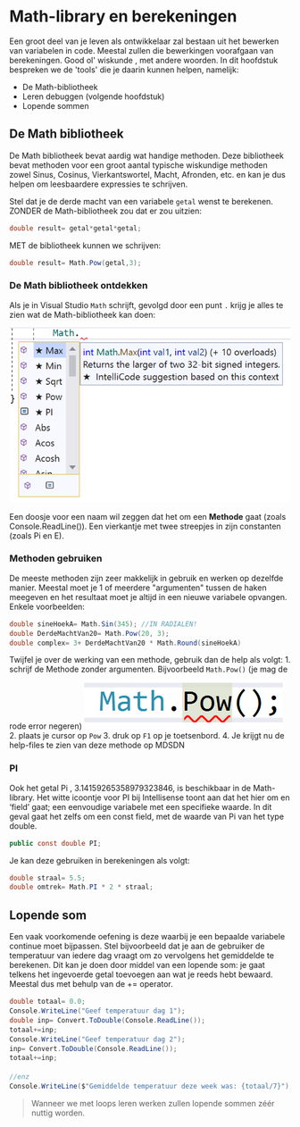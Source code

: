 # Math-library en berekeningen

Een groot deel van je leven als ontwikkelaar zal bestaan uit het bewerken van variabelen in code. Meestal zullen die bewerkingen voorafgaan van berekeningen. Good ol' wiskunde , met andere woorden. In dit hoofdstuk bespreken we de 'tools' die je daarin kunnen helpen, namelijk:

* De Math-bibliotheek 
* Leren debuggen \(volgende hoofdstuk\)
* Lopende sommen

## De Math bibliotheek

De Math bibliotheek bevat aardig wat handige methoden. Deze bibliotheek bevat methoden voor een groot aantal typische wiskundige methoden zowel Sinus, Cosinus, Vierkantswortel, Macht, Afronden, etc. en kan je dus helpen om leesbaardere expressies te schrijven.

Stel dat je de derde macht van een variabele `getal` wenst te berekenen. ZONDER de Math-bibliotheek zou dat er zou uitzien:

```csharp
double result= getal*getal*getal;
```

MET de bibliotheek kunnen we schrijven:

```csharp
double result= Math.Pow(getal,3);
```

### De Math bibliotheek ontdekken

Als je in Visual Studio `Math` schrijft, gevolgd door een punt `.` krijg je alles te zien wat de Math-bibliotheek kan doen:

![](../../.gitbook/assets/methoden3.png)

Een doosje voor een naam wil zeggen dat het om een **Methode** gaat \(zoals Console.ReadLine\(\)\). Een vierkantje met twee streepjes in zijn constanten \(zoals Pi en E\).

### Methoden gebruiken

De meeste methoden zijn zeer makkelijk in gebruik en werken op dezelfde manier. Meestal moet je 1 of meerdere "argumenten" tussen de haken meegeven en het resultaat moet je altijd in een nieuwe variabele opvangen. Enkele voorbeelden:

```csharp
double sineHoekA= Math.Sin(345); //IN RADIALEN!
double DerdeMachtVan20= Math.Pow(20, 3);
double complex= 3+ DerdeMachtVan20 * Math.Round(sineHoekA)
```

Twijfel je over de werking van een methode, gebruik dan de help als volgt: 1. schrijf de Methode zonder argumenten. Bijvoorbeeld `Math.Pow()` \(je mag de rode error negeren\) ![](../../.gitbook/assets/math.png) 2. plaats je cursor op `Pow` 3. druk op `F1` op je toetsenbord. 4. Je krijgt nu de help-files te zien van deze methode op MDSDN

### PI

Ook het getal Pi , 3.14159265358979323846, is beschikbaar in de Math-library. Het witte icoontje voor PI bij Intellisense toont aan dat het hier om en ‘field’ gaat; een eenvoudige variabele met een specifieke waarde. In dit geval gaat het zelfs om een const field, met de waarde van Pi van het type double.

```csharp
public const double PI;
```

Je kan deze gebruiken in berekeningen als volgt:

```csharp
double straal= 5.5;
double omtrek= Math.PI * 2 * straal;
```

## Lopende som

Een vaak voorkomende oefening is deze waarbij je een bepaalde variabele continue moet bijpassen. Stel bijvoorbeeld dat je aan de gebruiker de temperatuur van iedere dag vraagt om zo vervolgens het gemiddelde te berekenen. Dit kan je doen door middel van een lopende som: je gaat telkens het ingevoerde getal toevoegen aan wat je reeds hebt bewaard. Meestal dus met behulp van de += operator.

```csharp
double totaal= 0.0;
Console.WriteLine("Geef temperatuur dag 1");
double inp= Convert.ToDouble(Console.ReadLine());
totaal+=inp;
Console.WriteLine("Geef temperatuur dag 2");
inp= Convert.ToDouble(Console.ReadLine());
totaal+=inp;

//enz
Console.WriteLine($"Gemiddelde temperatuur deze week was: {totaal/7}");
```

> Wanneer we met loops leren werken zullen lopende sommen zéér nuttig worden.

